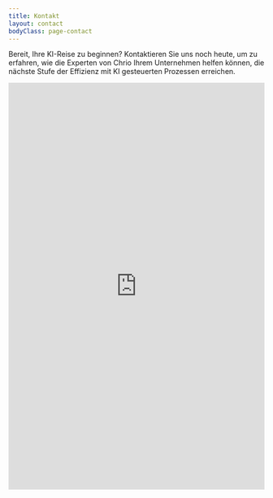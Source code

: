 ```yaml
---
title: Kontakt
layout: contact
bodyClass: page-contact
---
```


Bereit, Ihre KI-Reise zu beginnen? Kontaktieren Sie uns noch heute, um zu erfahren, wie die Experten von Chrio Ihrem Unternehmen helfen können, die nächste Stufe der Effizienz mit KI gesteuerten Prozessen erreichen.

<iframe src="https://outlook.office365.com/owa/calendar/Terminbuchung@chrio.dev/bookings/" width="100%" height="800" style="border:none;"></iframe>


